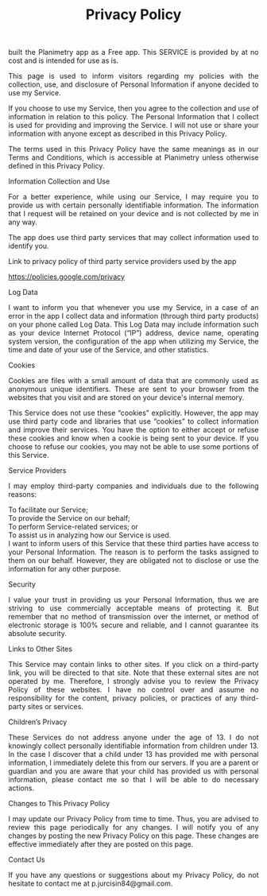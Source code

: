 <h1 style="text-align: center;"><strong>Privacy Policy</strong></h1>
<p style="text-align: justify;">&nbsp;</p>
<p style="text-align: justify;">built the Planimetry app as a Free app. This SERVICE is provided by at no cost and is intended for use as is.</p>
<p style="text-align: justify;">This page is used to inform visitors regarding my policies with the collection, use, and disclosure of Personal Information if anyone decided to use my Service.</p>
<p style="text-align: justify;">If you choose to use my Service, then you agree to the collection and use of information in relation to this policy. The Personal Information that I collect is used for providing and improving the Service. I will not use or share your information with anyone except as described in this Privacy Policy.</p>
<p style="text-align: justify;">The terms used in this Privacy Policy have the same meanings as in our Terms and Conditions, which is accessible at Planimetry unless otherwise defined in this Privacy Policy.</p>
<p style="text-align: justify;">Information Collection and Use</p>
<p style="text-align: justify;">For a better experience, while using our Service, I may require you to provide us with certain personally identifiable information. The information that I request will be retained on your device and is not collected by me in any way.</p>
<p style="text-align: justify;">The app does use third party services that may collect information used to identify you.</p>
<p style="text-align: justify;">Link to privacy policy of third party service providers used by the app</p>
<p style="text-align: justify;"><a href="https://policies.google.com/privacy">https://policies.google.com/privacy</a></p>
<p style="text-align: justify;">Log Data</p>
<p style="text-align: justify;">I want to inform you that whenever you use my Service, in a case of an error in the app I collect data and information (through third party products) on your phone called Log Data. This Log Data may include information such as your device Internet Protocol (&ldquo;IP&rdquo;) address, device name, operating system version, the configuration of the app when utilizing my Service, the time and date of your use of the Service, and other statistics.</p>
<p style="text-align: justify;">Cookies</p>
<p style="text-align: justify;">Cookies are files with a small amount of data that are commonly used as anonymous unique identifiers. These are sent to your browser from the websites that you visit and are stored on your device's internal memory.</p>
<p style="text-align: justify;">This Service does not use these &ldquo;cookies&rdquo; explicitly. However, the app may use third party code and libraries that use &ldquo;cookies&rdquo; to collect information and improve their services. You have the option to either accept or refuse these cookies and know when a cookie is being sent to your device. If you choose to refuse our cookies, you may not be able to use some portions of this Service.</p>
<p style="text-align: justify;">Service Providers</p>
<p style="text-align: justify;">I may employ third-party companies and individuals due to the following reasons:</p>
<p style="text-align: justify;">To facilitate our Service;<br />To provide the Service on our behalf;<br />To perform Service-related services; or<br />To assist us in analyzing how our Service is used.<br />I want to inform users of this Service that these third parties have access to your Personal Information. The reason is to perform the tasks assigned to them on our behalf. However, they are obligated not to disclose or use the information for any other purpose.</p>
<p style="text-align: justify;">Security</p>
<p style="text-align: justify;">I value your trust in providing us your Personal Information, thus we are striving to use commercially acceptable means of protecting it. But remember that no method of transmission over the internet, or method of electronic storage is 100% secure and reliable, and I cannot guarantee its absolute security.</p>
<p style="text-align: justify;">Links to Other Sites</p>
<p style="text-align: justify;">This Service may contain links to other sites. If you click on a third-party link, you will be directed to that site. Note that these external sites are not operated by me. Therefore, I strongly advise you to review the Privacy Policy of these websites. I have no control over and assume no responsibility for the content, privacy policies, or practices of any third-party sites or services.</p>
<p style="text-align: justify;">Children&rsquo;s Privacy</p>
<p style="text-align: justify;">These Services do not address anyone under the age of 13. I do not knowingly collect personally identifiable information from children under 13. In the case I discover that a child under 13 has provided me with personal information, I immediately delete this from our servers. If you are a parent or guardian and you are aware that your child has provided us with personal information, please contact me so that I will be able to do necessary actions.</p>
<p style="text-align: justify;">Changes to This Privacy Policy</p>
<p style="text-align: justify;">I may update our Privacy Policy from time to time. Thus, you are advised to review this page periodically for any changes. I will notify you of any changes by posting the new Privacy Policy on this page. These changes are effective immediately after they are posted on this page.</p>
<p style="text-align: justify;">Contact Us</p>
<p style="text-align: justify;">If you have any questions or suggestions about my Privacy Policy, do not hesitate to contact me at p.jurcisin84@gmail.com.</p>
